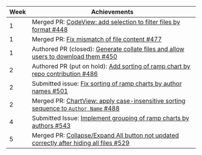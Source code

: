 Week | Achievements
---- | ------------
1 | Merged PR: [CodeView: add selection to filter files by format #448](https://github.com/reposense/RepoSense/pull/448)
1 | Merged PR: [Fix mismatch of file content #477](https://github.com/reposense/RepoSense/pull/477)
1 | Authored PR (closed): [Generate collate files and allow users to download them #450](https://github.com/reposense/RepoSense/pull/450)
2 | Authored PR (put on hold): [Add sorting of ramp chart by repo contribution #486](https://github.com/reposense/RepoSense/pull/486)
2 | Submitted issue: [Fix sorting of ramp charts by author names #501](https://github.com/reposense/RepoSense/issues/501)
2 | Merged PR: [ChartView: apply case-insensitive sorting sequence to `Author Name` #488](https://github.com/reposense/RepoSense/pull/488)
4 | Submitted Issue: [Implement grouping of ramp charts by authors #543](https://github.com/reposense/RepoSense/issues/543)
5 | Merged PR: [Collapse/Expand All button not updated correctly after hiding all files #529](https://github.com/reposense/RepoSense/pull/529)